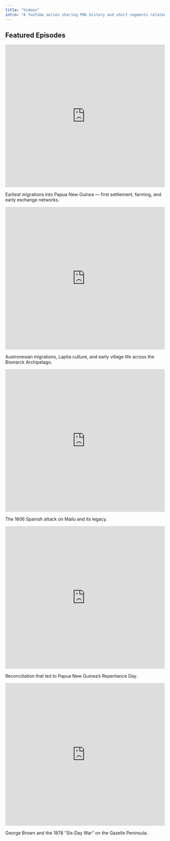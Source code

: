 ```yaml
---
title: "Videos"
intro: "A YouTube series sharing PNG history and short segments related to the book."
---
```

 
## Featured Episodes


<div class="not-prose grid grid-cols-1 gap-8">

  <div>
    <iframe width="100%" height="450" src="https://www.youtube.com/embed/MZ5Hr9D-tns?si=6Ba6cxGNi9jCcZru" title="Earliest migrations into Papua New Guinea" frameborder="0" allowfullscreen></iframe>
    <p class="mt-2 text-sm text-slate-700">Earliest migrations into Papua New Guinea — first settlement, farming, and early exchange networks.</p>
  </div>

  <div class="mb-4">
    <iframe width="100%" height="450" src="https://www.youtube.com/embed/7oZUo62on7c?si=RjkKH1zVRsW-TmCW" title="Austronesians and Lapita culture" frameborder="0" allowfullscreen></iframe>
    <p class="mt-2 text-sm text-slate-700">Austronesian migrations, Lapita culture, and early village life across the Bismarck Archipelago.</p>
  </div>
  <div class="mb-4">
    <iframe width="100%" height="450" src="https://www.youtube.com/embed/m8SPiRDqRQg?si=xaQgjO8jpRMAh1nv" title="Mailu, 1606" frameborder="0" allowfullscreen></iframe>
    <p class="mt-2 text-sm text-slate-700">The 1606 Spanish attack on Mailu and its legacy.</p>
  </div>
  <div class="mb-4">
    <iframe width="100%" height="450" src="https://www.youtube.com/embed/BKanvq3Suyw?si=rmgVcle7_Z31N5EB" title="Reconciliation and Repentance Day" frameborder="0" allowfullscreen></iframe>
    <p class="mt-2 text-sm text-slate-700">Reconciliation that led to Papua New Guinea’s Repentance Day.</p>
  </div>
  <div class="mb-4">
    <iframe width="100%" height="450" src="https://www.youtube.com/embed/A89QE7tG3Ng?si=i0_yE9U4HdOpaa39" title="George Brown and the Six-Day War" frameborder="0" allowfullscreen></iframe>
    <p class="mt-2 text-sm text-slate-700">George Brown and the 1878 “Six‑Day War” on the Gazelle Peninsula.</p>
  </div>
</div>
